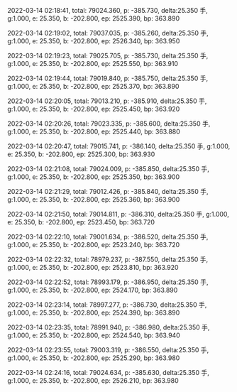 2022-03-14 02:18:41, total: 79024.360, p: -385.730, delta:25.350 手, g:1.000, e: 25.350, b: -202.800, ep: 2525.390, bp: 363.890

2022-03-14 02:19:02, total: 79037.035, p: -385.260, delta:25.350 手, g:1.000, e: 25.350, b: -202.800, ep: 2526.340, bp: 363.950

2022-03-14 02:19:23, total: 79025.705, p: -385.730, delta:25.350 手, g:1.000, e: 25.350, b: -202.800, ep: 2525.550, bp: 363.910

2022-03-14 02:19:44, total: 79019.840, p: -385.750, delta:25.350 手, g:1.000, e: 25.350, b: -202.800, ep: 2525.370, bp: 363.890

2022-03-14 02:20:05, total: 79013.210, p: -385.910, delta:25.350 手, g:1.000, e: 25.350, b: -202.800, ep: 2525.450, bp: 363.920

2022-03-14 02:20:26, total: 79023.335, p: -385.600, delta:25.350 手, g:1.000, e: 25.350, b: -202.800, ep: 2525.440, bp: 363.880

2022-03-14 02:20:47, total: 79015.741, p: -386.140, delta:25.350 手, g:1.000, e: 25.350, b: -202.800, ep: 2525.300, bp: 363.930

2022-03-14 02:21:08, total: 79024.009, p: -385.850, delta:25.350 手, g:1.000, e: 25.350, b: -202.800, ep: 2525.350, bp: 363.900

2022-03-14 02:21:29, total: 79012.426, p: -385.840, delta:25.350 手, g:1.000, e: 25.350, b: -202.800, ep: 2525.360, bp: 363.900

2022-03-14 02:21:50, total: 79014.811, p: -386.310, delta:25.350 手, g:1.000, e: 25.350, b: -202.800, ep: 2523.450, bp: 363.720

2022-03-14 02:22:10, total: 79001.634, p: -386.520, delta:25.350 手, g:1.000, e: 25.350, b: -202.800, ep: 2523.240, bp: 363.720

2022-03-14 02:22:32, total: 78979.237, p: -387.550, delta:25.350 手, g:1.000, e: 25.350, b: -202.800, ep: 2523.810, bp: 363.920

2022-03-14 02:22:52, total: 78993.179, p: -386.950, delta:25.350 手, g:1.000, e: 25.350, b: -202.800, ep: 2524.170, bp: 363.890

2022-03-14 02:23:14, total: 78997.277, p: -386.730, delta:25.350 手, g:1.000, e: 25.350, b: -202.800, ep: 2524.390, bp: 363.890

2022-03-14 02:23:35, total: 78991.940, p: -386.980, delta:25.350 手, g:1.000, e: 25.350, b: -202.800, ep: 2524.540, bp: 363.940

2022-03-14 02:23:55, total: 79003.319, p: -386.550, delta:25.350 手, g:1.000, e: 25.350, b: -202.800, ep: 2525.290, bp: 363.980

2022-03-14 02:24:16, total: 79024.634, p: -385.630, delta:25.350 手, g:1.000, e: 25.350, b: -202.800, ep: 2526.210, bp: 363.980
